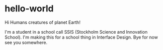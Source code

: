 # hello-world


Hi Humans creatures of planet Earth!

I'm a student in a school call SSIS (Stockholm Science and Innovation School).
I'm making this for a school thing in Interface Design.
Bye for now see you somewhere.
